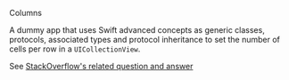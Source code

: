 Columns

A dummy app that uses Swift advanced concepts as generic classes, protocols, associated types and protocol inheritance to set the number of cells per row in a `UICollectionView`.

See [StackOverflow's related question and answer](http://stackoverflow.com/questions/41417411/swift-protocol-associated-types-and-inheritance-contraints)
